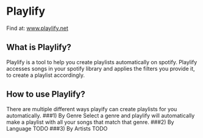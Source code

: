 # Playlify
Find at: www.playlify.net
## What is Playlify?
Playlify is a tool to help you create playlists automatically on spotify. Playlify accesses songs in your spotify 
library and applies the filters you provide it, to create a playlist accordingly.
## How to use Playlify?
There are multiple different ways playify can create playlists for you automatically.
###1) By Genre
Select a genre and playlify will automatically make a playlist with all your songs that match that genre.
###2) By Language
TODO
###3) By Artists
TODO
